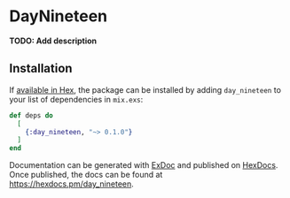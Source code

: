 # DayNineteen

**TODO: Add description**

## Installation

If [available in Hex](https://hex.pm/docs/publish), the package can be installed
by adding `day_nineteen` to your list of dependencies in `mix.exs`:

```elixir
def deps do
  [
    {:day_nineteen, "~> 0.1.0"}
  ]
end
```

Documentation can be generated with [ExDoc](https://github.com/elixir-lang/ex_doc)
and published on [HexDocs](https://hexdocs.pm). Once published, the docs can
be found at <https://hexdocs.pm/day_nineteen>.

